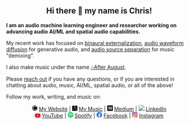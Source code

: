 <h2 align="center">Hi there 👋 my name is Chris!</h2>

<!-- <div style="display: flex; justify-content: center;">
  <a href="https://www.chrislandschoot.com/binaural-externalization">
    <img src="videos/binaural_rotation.gif" style="width: 50%; height: auto;">
  </a>
</div> -->

**I am an audio machine learning engineer and researcher working on advancing audio AI/ML and spatial audio capabilities.**

My recent work has focused on [binaural externalization](https://www.chrislandschoot.com/binaural-externalization), [audio waveform diffusion](https://github.com/crlandsc/tiny-audio-diffusion) for generative audio, and [audio source separation](https://github.com/crlandsc/Music-Demixing-with-Band-Split-RNN) for music "demixing".

I also make music under the name [🎶After August](https://www.youtube.com/@AfterAugust).

Please [reach out](mailto:crlandschoot@gmail.com) if you have any questions, or if you are interested in chatting about audio, music, AI/ML, spatial audio, or all of the above!

Follow my work, writing, and music on:

<p align="center">
  <a href="https://www.chrislandschoot.com/"><img src="images/cl.png" width="15px"></a> <a href="https://www.chrislandschoot.com/">My Website</a> |
  <a href="https://www.after-august.com/"><img src="images/after-august.png" width="14x"></a> <a href="https://www.after-august.com/">My Music</a> |
  <a href="https://medium.com/@crlandschoot"><img src="images/medium.png" width="15px"></a> <a href="https://medium.com/@crlandschoot">Medium</a> |
  <a href="https://www.linkedin.com/in/christopher-landschoot/"><img src="images/linkedin.ico" width="15px"></a> <a href="https://www.linkedin.com/in/christopher-landschoot/">LinkedIn</a>
  <br>
  <a href="https://www.youtube.com/@AfterAugust"><img src="images/youtube.png" width="15px"></a> <a href="https://www.youtube.com/@AfterAugust">YouTube</a> |
  <a href="https://open.spotify.com/artist/2i6noWJnJQPXPsudoiJuMS?si=Yqq87adqSqOqxelI1UcxJA"><img src="images/spotify.png" width="15px"></a> <a href="https://open.spotify.com/artist/2i6noWJnJQPXPsudoiJuMS?si=Yqq87adqSqOqxelI1UcxJA">Spotify</a> |
  <a href="https://www.facebook.com/TheAfterAugust/"><img src="images/facebook.webp" width="15px"></a> <a href="https://www.facebook.com/TheAfterAugust/">Facebook</a> |
  <a href="https://www.instagram.com/the_after_august/"><img src="images/instagram.png" width="15px"></a> <a href="https://www.instagram.com/the_after_august/">Instagram</a>
</p>

<!-- Go Bills! <img src="https://upload.wikimedia.org/wikipedia/en/7/77/Buffalo_Bills_logo.svg" alt="Buffalo Bills Logo" width="20" height="20" style="vertical-align: middle;"> -->
